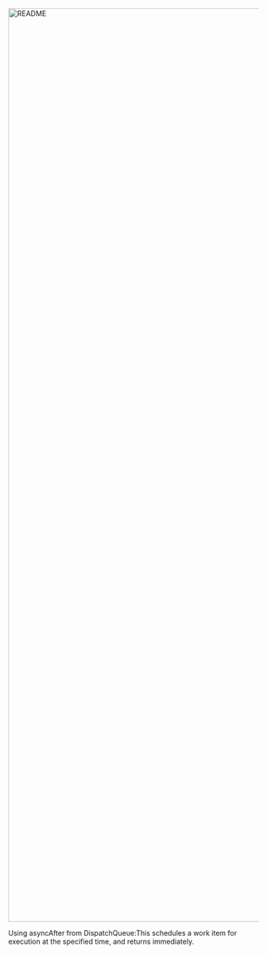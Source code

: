 <img width="1834" alt="README" src="https://github.com/user-attachments/assets/3734f1df-9d15-40db-8359-bd6e98d5c308" />


Using asyncAfter from DispatchQueue:This schedules a work item for execution at the specified time, and returns immediately.
